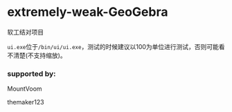 # extremely-weak-GeoGebra
软工结对项目

`ui.exe`位于`/bin/ui/ui.exe`，测试的时候建议以100为单位进行测试，否则可能看不清楚(不支持缩放)。

### supported by:

MountVoom

themaker123
